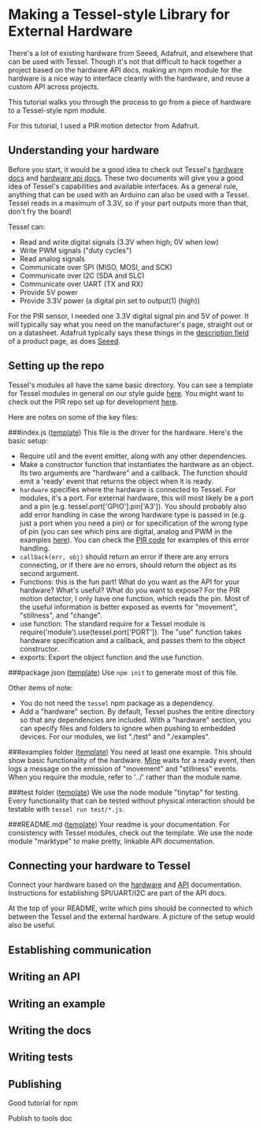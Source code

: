 # Making a Tessel-style Library for External Hardware

There's a lot of existing hardware from Seeed, Adafruit, and elsewhere that can be used with Tessel. Though it's not that difficult to hack together a project based on the hardware API docs, making an npm module for the hardware is a nice way to interface cleanly with the hardware, and reuse a custom API across projects.

This tutorial walks you through the process to go from a piece of hardware to a Tessel-style npm module.

For this tutorial, I used a PIR motion detector from Adafruit.

## Understanding your hardware
Before you start, it would be a good idea to check out Tessel's [hardware docs](tessel.io/docs/hardware) and [hardware api docs](tessel.io/docs/hardwareAPI). These two documents will give you a good idea of Tessel's capabilities and available interfaces.
As a general rule, anything that can be used with an Arduino can also be used with a Tessel. Tessel reads in a maximum of 3.3V, so if your part outputs more than that, don't fry the board!

Tessel can:

* Read and write digital signals (3.3V when high; 0V when low)
* Write PWM signals ("duty cycles")
* Read analog signals
* Communicate over SPI (MISO, MOSI, and SCK)
* Communicate over I2C (SDA and SLC)
* Communicate over UART (TX and RX)
* Provide 5V power
* Provide 3.3V power (a digital pin set to output(1) (high))

For the PIR sensor, I needed one 3.3V digital signal pin and 5V of power. It will typically say what you need on the manufacturer's page, straight out or on a datasheet. Adafruit typically says these things in the [description field](http://www.adafruit.com/products/189#description-anchor) of a product page, as does [Seeed](http://www.seeedstudio.com/depot/PIR-Motion-sensor-module-p-74.html).

## Setting up the repo
Tessel's modules all have the same basic directory. You can see a template for Tessel modules in general on our style guide [here](https://github.com/tessel/style/tree/master/Templates).
You might want to check out the PIR repo set up for development [here](https://github.com/Frijol/PIR/tree/51ce84784f09902868e67f8a6c8e0270c85eb6cb).

Here are notes on some of the key files:

###index.js ([template](https://github.com/tessel/style/blob/master/Templates/index.js))
This file is the driver for the hardware. Here's the basic setup:

* Require util and the event emitter, along with any other dependencies.
* Make a constructor function that instantiates the hardware as an object. Its two arguments are "hardware" and a callback. The function should emit a 'ready' event that returns the object when it is ready.
 * `hardware` specifies where the hardware is connected to Tessel. For modules, it's a port. For external hardware, this will most likely be a port and a pin (e.g. tessel.port['GPIO'].pin['A3']). You should probably also add error handling in case the wrong hardware type is passed in (e.g. just a port when you need a pin) or for specification of the wrong type of pin (you can see which pins are digital, analog and PWM in the examples [here](https://tessel.io/docs/hardwareAPI#pins)). You can check the [PIR code](https://github.com/Frijol/PIR/blob/master/index.js) for examples of this error handling.
 * `callback(err, obj)` should return an error if there are any errors connecting, or if there are no errors, should return the object as its second argument.
* Functions: this is the fun part! What do you want as the API for your hardware? What's useful? What do you want to expose?
For the PIR motion detector, I only have one function, which reads the pin. Most of the useful information is better exposed as events for "movement", "stillness", and "change".
* use function: The standard require for a Tessel module is require('module').use(tessel.port['PORT']). The "use" function takes hardware specification and a callback, and passes them to the object constructor.
* exports: Export the object function and the use function.

###package.json ([template](https://github.com/tessel/style/blob/master/Templates/package.json))
Use `npm init` to generate most of this file.

Other items of note:

* You do not need the `tessel` npm package as a dependency.
* Add a "hardware" section. By default, Tessel pushes the entire directory so that any dependencies are included. With a "hardware" section, you can specify files and folders to ignore when pushing to embedded devices. For our modules, we list "./test" and "./examples".

###examples folder ([template](https://github.com/tessel/style/tree/master/Templates/examples))
You need at least one example. This should show basic functionality of the hardware. [Mine](https://github.com/Frijol/PIR/blob/master/examples/pir.js) waits for a ready event, then logs a message on the emission of "movement" and "stillness" events.
When you require the module, refer to '../' rather than the module name.

###test folder ([template](https://github.com/tessel/style/tree/master/Templates/test))
We use the node module "tinytap" for testing. Every functionality that can be tested without physical interaction should be testable with `tessel run test/*.js`.

###README.md ([template](https://github.com/tessel/style/blob/master/module_RM_template.md))
Your readme is your documentation. For consistency with Tessel modules, check out the template. We use the node module "marktype" to make pretty, linkable API documentation.

## Connecting your hardware to Tessel

Connect your hardware based on the [hardware](https://tessel.io/docs/hardware#pins-and-ports) and [API](https://tessel.io/docs/hardwareAPI#pins) documentation.
Instructions for establishing SPI/UART/I2C are part of the API docs.

At the top of your README, write which pins should be connected to which between the Tessel and the external hardware. A picture of the setup would also be useful.

## Establishing communication

## Writing an API

## Writing an example

## Writing the docs

## Writing tests

## Publishing
Good tutorial for npm

Publish to tools doc